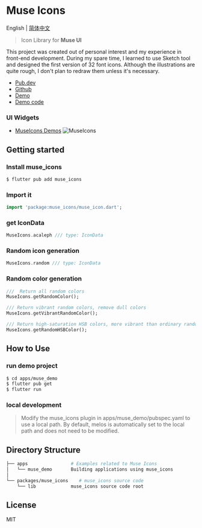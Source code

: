 # Muse Icons

English | [简体中文](./README.zh-CN.md)

> Icon Library for **Muse UI**

This project was created out of personal interest and my experience in front-end development.
During my spare time, I learned to use Sketch tool and designed the first version of 32 font icons.
Although the illustrations are quite rough, I don't plan to redraw them unless it's necessary.

- [Pub.dev](https://pub.dev/packages/muse_icons)
- [Github](https://github.com/musetools/muse_icons)
- [Demo](https://musetools.github.io/muse_icons/)
- [Demo code](https://github.com/musetools/muse_icons/tree/master/apps/muse_demo)

### UI Widgets

- [MuseIcons Demos](https://github.com/musetools/muse_icons/tree/main/apps/muse_demo/lib/demo/button)
  ![MuseIcons](http://oss.musetools.uk/pic/MuseIcons.png)

## Getting started

### Install muse_icons

```bash
$ flutter pub add muse_icons
```

### Import it

```dart
import 'package:muse_icons/muse_icon.dart';
```

### get IconData

```dart
MuseIcons.acaleph /// type: IconData
```

### Random icon generation

```dart
MuseIcons.random /// type: IconData
```

### Random color generation

```dart
///  Return all random colors
MuseIcons.getRandomColor();

/// Return vibrant random colors, remove dull colors
MuseIcons.getVibrantRandomColor();

/// Return high-saturation HSB colors, more vibrant than ordinary random colors
MuseIcons.getRandomHSBColor();
```

## How to Use

### run demo project

```bash
$ cd apps/muse_demo
$ flutter pub get
$ flutter run
```

### local development

> Modify the muse_icons plugin in apps/muse_demo/pubspec.yaml to use a local path.
> By default, melos is automatically set to the local path and does not need to be modified.

## Directory Structure

```bash
├── apps                # Examples related to Muse Icons
│   └── muse_demo       Building applications using muse_icons
│
└── packages/muse_icons    # muse_icons source code
    └── lib             muse_icons source code root
```

## License

MIT
